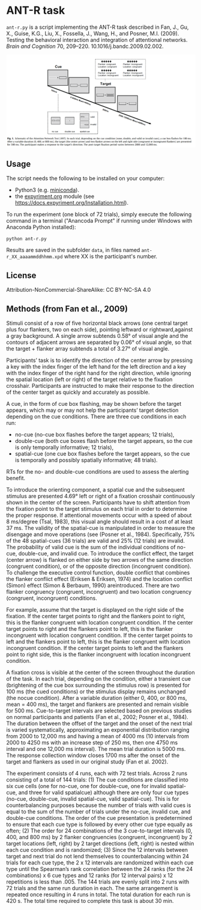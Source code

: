 ANT-R task
=============

`ant-r.py` is a script implementing the ANT-R task described in Fan, J., Gu, X., Guise, K.G., Liu, X., Fossella, J., Wang, H., and Posner, M.I. (2009). Testing the behavioral interaction and integration of attentional networks. *Brain and Cognition* 70, 209–220. 10.1016/j.bandc.2009.02.002.

![](ANT-R-task-Fan_et_al_2009.png)

Usage
------

The script needs the following to be installed on your computer:
* Python3 (e.g. [miniconda](https://docs.conda.io/en/latest/miniconda.html)).
* the [expyriment.org](expyriment.org) module (see <https://docs.expyriment.org/Installation.html>). 

To run the experiment (one block of 72 trials), simply execute the following command in a terminal ("Anancoda Prompt" if running under Windows with Anaconda Python installed): 

    python ant-r.py
	
Results are saved in the subfolder `data`, in files named `ant-r_XX_aaaammddhhmm.xpd` where XX is the participant's number. 
	
License
--------

Attribution-NonCommercial-ShareAlike: CC BY-NC-SA 4.0



Methods (from Fan et al., 2009)
------------------------------------

Stimuli consist of a row of five horizontal black arrows (one central target plus four flankers, two on each side), pointing leftward or rightward,against a gray background. A single arrow subtends 0.58° of visual angle and the contours of adjacent arrows are separated by 0.06° of visual angle, so that the target + flanker array subtends a total of 3.27° of visual angle. 



Participants’ task is to identify the direction of the center arrow by pressing a key with the index finger of the left hand for the left direction and a key with the index finger of the right hand for the right direction, while ignoring the spatial location (left or right) of the target relative to the fixation crosshair. Participants are instructed to make their response to the direction of the center target as quickly and accurately as possible. 

A cue, in the form of cue box flashing, may be shown before the target appears, which may or may not help the participants’ target detection depending on the cue conditions. There are three cue conditions in each run: 
* no-cue (no-cue box flashes before the target appears; 12 trials), 
* double-cue (both cue boxes flash before the target appears, so the cue is only temporally informative; 12 trials),
* spatial-cue (one cue box flashes before the target appears, so the cue is temporally and possibly spatially informative; 48 trials). 

RTs for the no- and double-cue conditions are used to assess the alerting benefit. 

To introduce the orienting component, a spatial cue and the subsequent stimulus are presented 4.69° left or right of a fixation crosshair continuously shown in the center of the screen. Participants have to shift attention from the fixation point to the target stimulus on each trial in order to determine the proper response. If attentional movements occur with a speed of about 8 ms/degree (Tsal, 1983), this visual angle should result in a cost of at least 37 ms. The validity of the spatial-cue is manipulated in order to measure the disengage and move operations (see (Posner et al., 1984). Specifically, 75% of the 48 spatial-cues (36 trials) are valid and 25% (12 trials) are invalid. The probability of valid cue is the sum of the individual conditions of no-cue, double-cue, and invalid cue. 
To introduce the conflict effect, the target (center arrow) is flanked on either side by two arrows of the same direction (congruent condition), or of the opposite direction (incongruent condition). To challenge the executive control function, double conflict that combines the flanker conflict effect (Eriksen & Eriksen, 1974) and the location conflict (Simon) effect (Simon & Berbaum, 1990) areintroduced. There are two flanker congruency (congruent, incongruent) and two location congruency (congruent, incongruent) conditions. 

For example, assume that the target is displayed on the right side of the fixation. If the center target points to right and the flankers point to right, this is the flanker congruent with location congruent condition. If the center target points to right and the flankers point to left, this is the flanker incongruent with location congruent condition. If the center target points to left and the flankers point to left, this is the flanker congruent with location incongruent condition. If the center target points to left and the flankers point to right side, this is the flanker incongruent with location incongruent condition. 

A fixation cross is visible at the center of the screen throughout the duration of the task. In each trial, depending on the condition, either a transient cue (brightening of the cue box surrounding the stimulus row) is presented for 100 ms (the cued conditions) or the stimulus display remains unchanged (the nocue condition). After a variable duration (either 0, 400, or 800 ms, mean = 400 ms), the target and flankers are presented and remain visible for 500 ms. Cue-to-target intervals are selected based on previous studies on normal participants and patients (Fan et al., 2002; Posner et al., 1984). The duration between the offset of the target and the onset of the next trial is varied systematically, approximating an exponential distribution ranging from 2000 to 12,000 ms and having a mean of 4000 ms (10 intervals from 2000 to 4250 ms with an increase step of 250 ms, then one 4750 ms interval and one 12,000 ms interval). The mean trial duration is 5000 ms. The response collection window closes 1700 ms after the onset of the target and flankers as used in our original study (Fan et al. 2002).

The experiment consists of 4 runs, each with 72 test trials. Across 2 runs consisting of a total of 144 trials: (1) The cue conditions are classified into six cue cells (one for no-cue, one for double-cue, one for invalid spatial-cue, and three for valid spatialcue) although there are only four cue types (no-cue, double-cue, invalid spatial-cue, valid spatial-cue). This is for counterbalancing purposes because the number of trials with valid cues is equal to the sum of the number of trials under the no-cue, invalid cue, and double-cue conditions. The order of the cue presentation is predetermined to ensure that each cue type is followed by every other cue type equally as often; (2) The order for 24 combinations of the 3 cue-to-target intervals (0, 400, and 800 ms) by 2 flanker congruencies (congruent, incongruent) by 2 target locations (left, right) by 2 target directions (left, right) is nested within each cue condition and is randomized; (3) Since the 12 intervals between target and next trial do not lend themselves to counterbalancing within 24 trials for each cue type, the 2 x 12 intervals are randomized within each cue type until the Spearman’s rank correlation between the 24 ranks (for the 24 combinations) x 6 cue types and 12 ranks (for 12 interval pairs) x 12 repetitions is less than .005. The 144 trials are evenly split into 2 runs with 72 trials and the same run duration in each. The same arrangement is repeated once resulting in 4 runs in total. The total duration for each run is 420 s. The total time required to complete this task is about 30 min.
